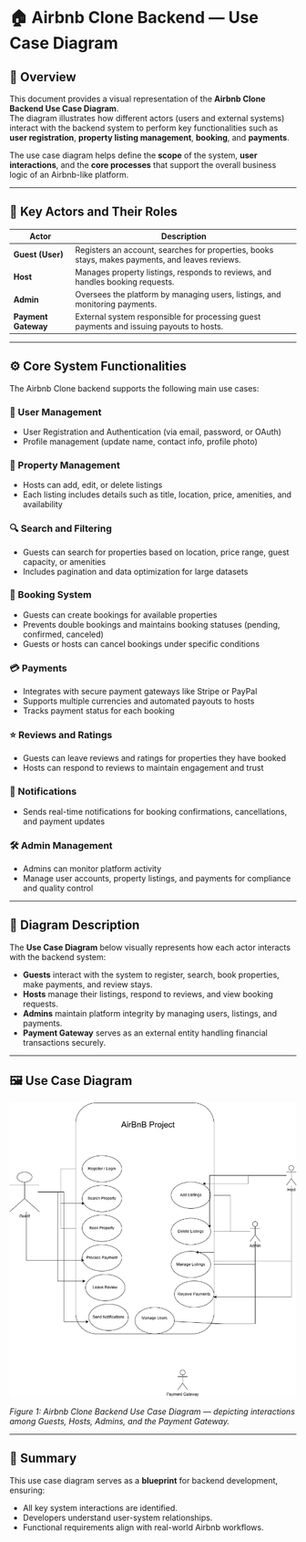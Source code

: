 # 🏠 Airbnb Clone Backend — Use Case Diagram

## 📘 Overview
This document provides a visual representation of the **Airbnb Clone Backend Use Case Diagram**.  
The diagram illustrates how different actors (users and external systems) interact with the backend system to perform key functionalities such as **user registration**, **property listing management**, **booking**, and **payments**.

The use case diagram helps define the **scope** of the system, **user interactions**, and the **core processes** that support the overall business logic of an Airbnb-like platform.

---

## 🧩 Key Actors and Their Roles

| Actor | Description |
|--------|--------------|
| **Guest (User)** | Registers an account, searches for properties, books stays, makes payments, and leaves reviews. |
| **Host** | Manages property listings, responds to reviews, and handles booking requests. |
| **Admin** | Oversees the platform by managing users, listings, and monitoring payments. |
| **Payment Gateway** | External system responsible for processing guest payments and issuing payouts to hosts. |

---

## ⚙️ Core System Functionalities

The Airbnb Clone backend supports the following main use cases:

### 👤 User Management
- User Registration and Authentication (via email, password, or OAuth)
- Profile management (update name, contact info, profile photo)

### 🏡 Property Management
- Hosts can add, edit, or delete listings
- Each listing includes details such as title, location, price, amenities, and availability

### 🔍 Search and Filtering
- Guests can search for properties based on location, price range, guest capacity, or amenities
- Includes pagination and data optimization for large datasets

### 📅 Booking System
- Guests can create bookings for available properties
- Prevents double bookings and maintains booking statuses (pending, confirmed, canceled)
- Guests or hosts can cancel bookings under specific conditions

### 💳 Payments
- Integrates with secure payment gateways like Stripe or PayPal
- Supports multiple currencies and automated payouts to hosts
- Tracks payment status for each booking

### ⭐ Reviews and Ratings
- Guests can leave reviews and ratings for properties they have booked
- Hosts can respond to reviews to maintain engagement and trust

### 🔔 Notifications
- Sends real-time notifications for booking confirmations, cancellations, and payment updates

### 🛠️ Admin Management
- Admins can monitor platform activity
- Manage user accounts, property listings, and payments for compliance and quality control

---

## 🧠 Diagram Description

The **Use Case Diagram** below visually represents how each actor interacts with the backend system:

- **Guests** interact with the system to register, search, book properties, make payments, and review stays.  
- **Hosts** manage their listings, respond to reviews, and view booking requests.  
- **Admins** maintain platform integrity by managing users, listings, and payments.  
- **Payment Gateway** serves as an external entity handling financial transactions securely.

---

## 🖼️ Use Case Diagram

![Airbnb Clone Backend Use Case Diagram](https://github.com/benjamin-o-ansah/alx-airbnb-project-documentation/blob/main/use-case-diagram/use-case-diagram.png)

*Figure 1: Airbnb Clone Backend Use Case Diagram — depicting interactions among Guests, Hosts, Admins, and the Payment Gateway.*

---

## 🧾 Summary

This use case diagram serves as a **blueprint** for backend development, ensuring:
- All key system interactions are identified.
- Developers understand user-system relationships.
- Functional requirements align with real-world Airbnb workflows.


